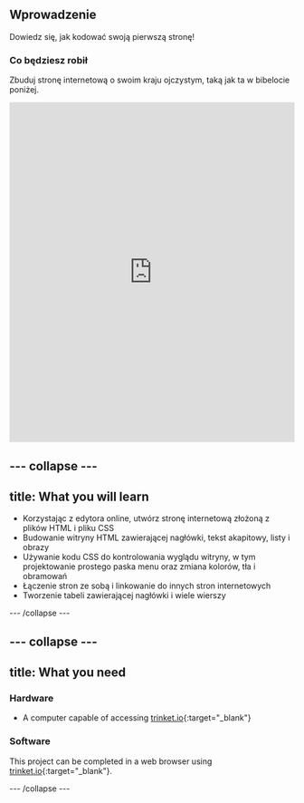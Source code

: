 ## Wprowadzenie

Dowiedz się, jak kodować swoją pierwszą stronę!

### Co będziesz robił

Zbuduj stronę internetową o swoim kraju ojczystym, taką jak ta w bibelocie poniżej.

<div class="scratch-preview">
  <iframe src="https://trinket.io/embed/html/8d5e6e8aad" width="100%" height="600" frameborder="0" marginwidth="0" marginheight="0" allowfullscreen></iframe>
</div>

## \--- collapse \---

## title: What you will learn

+ Korzystając z edytora online, utwórz stronę internetową złożoną z plików HTML i pliku CSS
+ Budowanie witryny HTML zawierającej nagłówki, tekst akapitowy, listy i obrazy
+ Używanie kodu CSS do kontrolowania wyglądu witryny, w tym projektowanie prostego paska menu oraz zmiana kolorów, tła i obramowań
+ Łączenie stron ze sobą i linkowanie do innych stron internetowych
+ Tworzenie tabeli zawierającej nagłówki i wiele wierszy

\--- /collapse \---

## \--- collapse \---

## title: What you need

### Hardware

+ A computer capable of accessing [trinket.io](https://trinket.io){:target="_blank"}

### Software

This project can be completed in a web browser using [trinket.io](https://trinket.io){:target="_blank"}.

\--- /collapse \---